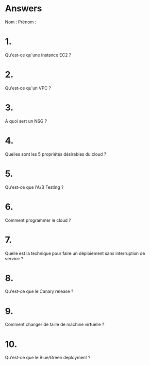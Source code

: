 # Answers

Nom : 
Prénom : 

# 1.
Qu'est-ce qu'une instance EC2 ?

# 2.
Qu'est-ce qu'un VPC ?

# 3.
A quoi sert un NSG ?

# 4.
Quelles sont les 5 propriétés désirables du cloud ?

# 5.
Qu'est-ce que l'A/B Testing ?

# 6.
Comment programmer le cloud ?

# 7.
Quelle est la technique pour faire un déploiement sans interruption de service ?

# 8.
Qu'est-ce que le Canary release ?

# 9.
Comment changer de taille de machine virtuelle ?

# 10.
Qu'est-ce que le Blue/Green deployment ?
